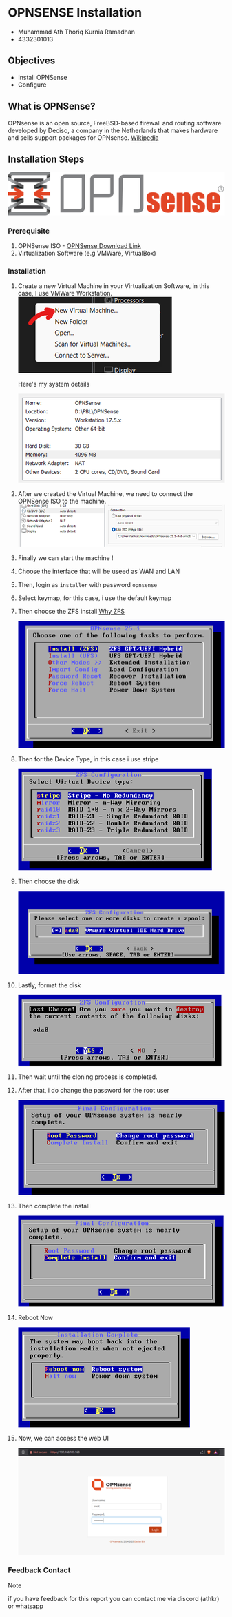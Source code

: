 # OPNSENSE Installation

- Muhammad Ath Thoriq Kurnia Ramadhan
- 4332301013

## Objectives

- Install OPNSense
- Configure

## What is OPNSense?

OPNsense is an open source, FreeBSD-based firewall and routing software developed by Deciso, a company in the Netherlands that makes hardware and sells support packages for OPNsense.
[Wikipedia](https://en.wikipedia.org/wiki/OPNsense)

## Installation Steps

![OPNSense](./images/opnsense.png)

### Prerequisite

1. OPNSense ISO - [OPNSense Download Link](https://opnsense.org/download/)
2. Virtualization Software (e.g VMWare, VirtualBox)

### Installation

1. Create a new Virtual Machine in your Virtualization Software, in this case, I use VMWare Workstation.
   ![CreateVM1](./images/vmcreate1.png)

   Here's my system details

   ![CreateVM2](./images/machine-details.png)

2. After we created the Virtual Machine, we need to connect the OPNSense ISO to the machine.
   ![ConnectISO](./images/use-iso.png)
3. Finally we can start the machine !
4. Choose the interface that will be useed as WAN and LAN
5. Then, login as `installer` with password `opnsense`
6. Select keymap, for this case, i use the default keymap
7. Then choose the ZFS install [Why ZFS](https://www.reddit.com/r/PFSENSE/comments/gyq5x3/should_i_use_zfs_or_ufs_for_my_file_system/)

   ![InstallZFS](./images/install-zfs.png)

8. Then for the Device Type, in this case i use stripe

   ![InstallStripe](./images/virtual-device-type.png)

9. Then choose the disk

   ![InstallDisk](./images/disk.png)

10. Lastly, format the disk

    ![DiskDestroy](./images/destroy.png)

11. Then wait until the cloning process is completed.
12. After that, i do change the password for the root user

    ![ChangeRootPassword](./images/change-pw.png)

13. Then complete the install

    ![CompleteInstall](./images/complete-install.png)

14. Reboot Now

    ![RebootNow](./images/last-reboot.png)

15. Now, we can access the web UI

    ![WebUI](./images/access-web.png)

### Feedback Contact

> [!NOTE]
> if you have feedback for this report you can contact me via discord (athkr) or whatsapp
